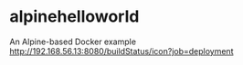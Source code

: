 # alpinehelloworld
An Alpine-based Docker example
http://192.168.56.13:8080/buildStatus/icon?job=deployment
